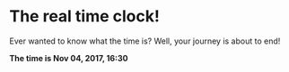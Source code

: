 # The real time clock!

Ever wanted to know what the time is? Well, your journey is about to end!

**The time is Nov 04, 2017, 16:30**